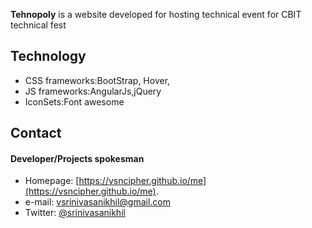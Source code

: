 **Tehnopoly** is a website developed for hosting technical event for CBIT technical fest


## Technology
* CSS frameworks:BootStrap, Hover, 
* JS frameworks:AngularJs,jQuery
* IconSets:Font awesome

## Contact
#### Developer/Projects spokesman
* Homepage: [https://vsncipher.github.io/me](https://vsncipher.github.io/me).
* e-mail: vsrinivasanikhil@gmail.com
* Twitter: [@srinivasanikhil](https://twitter.com/srinivasanikhil "twitterhandle on twitter")
